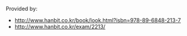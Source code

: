 Provided by:
- http://www.hanbit.co.kr/book/look.html?isbn=978-89-6848-213-7
- http://www.hanbit.co.kr/exam/2213/
